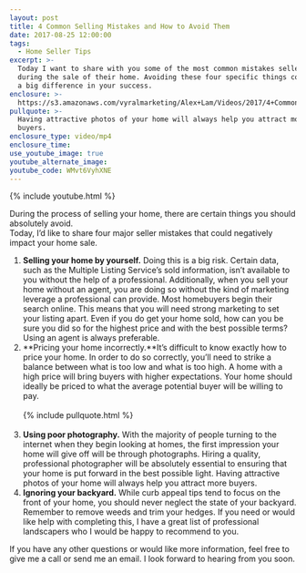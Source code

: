 ```yaml
---
layout: post
title: 4 Common Selling Mistakes and How to Avoid Them
date: 2017-08-25 12:00:00
tags:
  - Home Seller Tips
excerpt: >-
  Today I want to share with you some of the most common mistakes sellers make
  during the sale of their home. Avoiding these four specific things could make
  a big difference in your success.
enclosure: >-
  https://s3.amazonaws.com/vyralmarketing/Alex+Lam/Videos/2017/4+Common+Selling+Mistakes+and+How+to+Avoid+Them+-+Vancouver+Real+Estate+Agent.mp4
pullquote: >-
  Having attractive photos of your home will always help you attract more
  buyers.
enclosure_type: video/mp4
enclosure_time:
use_youtube_image: true
youtube_alternate_image:
youtube_code: WMvt6VyhXNE
---
```



{% include youtube.html %}

During the process of selling your home, there are certain things you should absolutely avoid.
<br>Today, I’d like to share four major seller mistakes that could negatively impact your home sale.&nbsp;

1. **Selling your home by yourself.** Doing this is a big risk. Certain data, such as the Multiple Listing Service’s sold information, isn’t available to you without the help of a professional. Additionally, when you sell your home without an agent, you are doing so without the kind of marketing leverage a professional can provide. Most homebuyers begin their search online. This means that you will need strong marketing to set your listing apart. Even if you do get your home sold, how can you be sure you did so for the highest price and with the best possible terms? Using an agent is always preferable.
2. **Pricing your home incorrectly.**It’s difficult to know exactly how to price your home. In order to do so correctly, you’ll need to strike a balance between what is too low and what is too high. A home with a high price will bring buyers with higher expectations. Your home should ideally be priced to what the average potential buyer will be willing to pay.
   <br>
   <br>{% include pullquote.html %}
   <br>&nbsp;
3. **Using poor photography.** With the majority of people turning to the internet when they begin looking at homes, the first impression your home will give off will be through photographs. Hiring a quality, professional photographer will be absolutely essential to ensuring that your home is put forward in the best possible light. Having attractive photos of your home will always help you attract more buyers.
4. **Ignoring your backyard.** While curb appeal tips tend to focus on the front of your home, you should never neglect the state of your backyard. Remember to remove weeds and trim your hedges. If you need or would like help with completing this, I have a great list of professional landscapers who I would be happy to recommend to you.

If you have any other questions or would like more information, feel free to give me a call or send me an email. I look forward to hearing from you soon.
<br>&nbsp;